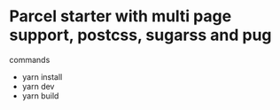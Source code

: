 # Parcel starter with multi page support, postcss, sugarss and pug
commands
- yarn install
- yarn dev
- yarn build
